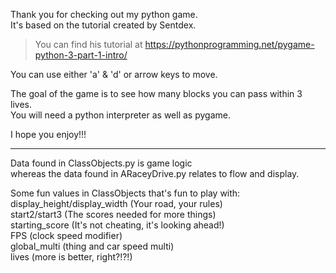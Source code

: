 Thank you for checking out my python game.  
It's based on the tutorial created by Sentdex.  
> You can find his tutorial at https://pythonprogramming.net/pygame-python-3-part-1-intro/  

You can use either 'a' & 'd' or arrow keys to move.

The goal of the game is to see how many blocks you can pass within 3 lives.  
You will need a python interpreter as well as pygame.  

I hope you enjoy!!!

----------------

Data found in ClassObjects.py is game logic  
whereas the data found in ARaceyDrive.py relates to flow and display.

Some fun values in ClassObjects that's fun to play with:  
display_height/display_width (Your road, your rules)  
start2/start3 (The scores needed for more things)  
starting_score (It's not cheating, it's looking ahead!)  
FPS (clock speed modifier)  
global_multi (thing and car speed multi)  
lives (more is better, right?!?!)  